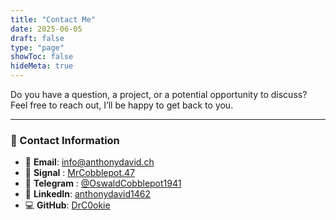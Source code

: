 ```yaml
---
title: "Contact Me"
date: 2025-06-05
draft: false
type: "page"
showToc: false
hideMeta: true
---
```


Do you have a question, a project, or a potential opportunity to discuss?  
Feel free to reach out, I’ll be happy to get back to you.

---

### 🔗 Contact Information

- 📧 **Email**: [info@anthonydavid.ch](mailto:info@anthonydavid.ch)  
- 💬 **Signal** : [MrCobblepot.47](https://signal.me/#p/+41793879327)  
- 📲 **Telegram** : [@OswaldCobblepot1941](https://t.me/OswaldCobblepot1941)  
- 💼 **LinkedIn**: [anthonydavid1462](https://www.linkedin.com/in/anthonydavid1462/)  
- 💻 **GitHub**: [DrC0okie](https://github.com/DrC0okie)  
